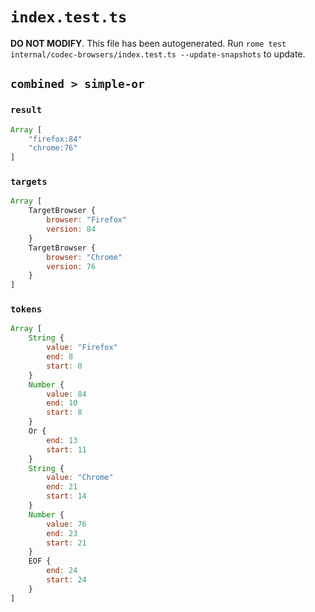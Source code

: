 # `index.test.ts`

**DO NOT MODIFY**. This file has been autogenerated. Run `rome test internal/codec-browsers/index.test.ts --update-snapshots` to update.

## `combined > simple-or`

### `result`

```javascript
Array [
	"firefox:84"
	"chrome:76"
]
```

### `targets`

```javascript
Array [
	TargetBrowser {
		browser: "Firefox"
		version: 84
	}
	TargetBrowser {
		browser: "Chrome"
		version: 76
	}
]
```

### `tokens`

```javascript
Array [
	String {
		value: "Firefox"
		end: 8
		start: 0
	}
	Number {
		value: 84
		end: 10
		start: 8
	}
	Or {
		end: 13
		start: 11
	}
	String {
		value: "Chrome"
		end: 21
		start: 14
	}
	Number {
		value: 76
		end: 23
		start: 21
	}
	EOF {
		end: 24
		start: 24
	}
]
```
